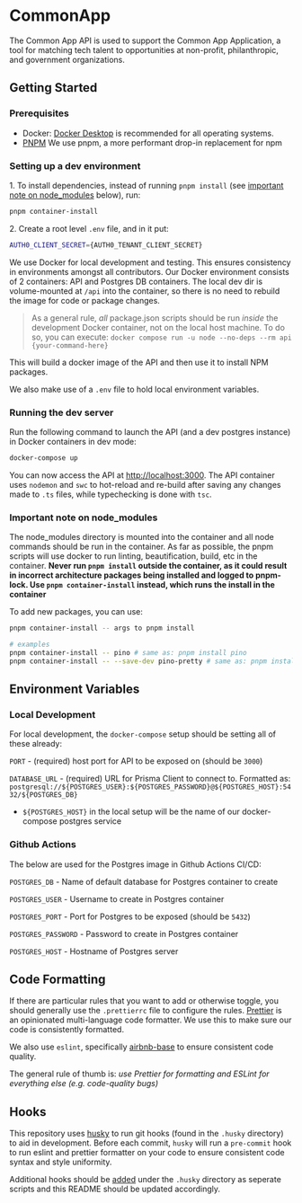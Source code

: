 # CommonApp

The Common App API is used to support the Common App Application, a tool for matching tech talent to opportunities at non-profit, philanthropic, and government organizations.

## Getting Started

### Prerequisites

- Docker: [Docker Desktop](https://docs.docker.com/desktop/) is recommended for all operating systems.
- [PNPM](https://pnpm.io/) We use pnpm, a more performant drop-in replacement for npm

### Setting up a dev environment

1\. To install dependencies, instead of running `pnpm install` (see [important note on node_modules](#important-note-on-node_modules) below), run:

```bash
pnpm container-install
```

2\. Create a root level `.env` file, and in it put:

```bash
AUTH0_CLIENT_SECRET={AUTH0_TENANT_CLIENT_SECRET}
```

We use Docker for local development and testing. This ensures consistency in environments amongst all contributors. Our Docker environment consists of 2 containers: API and Postgres DB containers. The local dev dir is volume-mounted at `/api` into the container, so there is no need to rebuild the image for code or package changes.

> As a general rule, _all_ package.json scripts should be run _inside_ the development Docker container, not on the local host machine. To do so, you can execute: `docker compose run -u node --no-deps --rm api {your-command-here}`

This will build a docker image of the API and then use it to install NPM packages.

We also make use of a `.env` file to hold local environment variables.

### Running the dev server

Run the following command to launch the API (and a dev postgres instance) in Docker containers in dev mode:

```bash
docker-compose up
```

You can now access the API at <http://localhost:3000>. The API container uses `nodemon` and `swc` to hot-reload and re-build after saving any changes made to `.ts` files, while typechecking is done with `tsc`.

### Important note on node_modules

The node_modules directory is mounted into the container and all node commands should be run in the container. As far as possible, the pnpm scripts will use docker to run linting, beautification, build, etc in the container. **Never run `pnpm install` outside the container, as it could result in incorrect architecture packages being installed and logged to pnpm-lock. Use `pnpm container-install` instead, which runs the install in the container**

To add new packages, you can use:

```sh
pnpm container-install -- args to pnpm install

# examples
pnpm container-install -- pino # same as: pnpm install pino
pnpm container-install -- --save-dev pino-pretty # same as: pnpm install --save-dev pino-pretty
```

## Environment Variables

### Local Development

For local development, the `docker-compose` setup should be setting all of these already:

`PORT` - (required) host port for API to be exposed on (should be `3000`)

`DATABASE_URL` - (required) URL for Prisma Client to connect to. Formatted as: `postgresql://${POSTGRES_USER}:${POSTGRES_PASSWORD}@${POSTGRES_HOST}:5432/${POSTGRES_DB}`

- `${POSTGRES_HOST}` in the local setup will be the name of our docker-compose postgres service

### Github Actions

The below are used for the Postgres image in Github Actions CI/CD:

`POSTGRES_DB` - Name of default database for Postgres container to create

`POSTGRES_USER` - Username to create in Postgres container

`POSTGRES_PORT` - Port for Postgres to be exposed (should be `5432`)

`POSTGRES_PASSWORD` - Password to create in Postgres container

`POSTGRES_HOST` - Hostname of Postgres server

## Code Formatting

If there are particular rules that you want to add or otherwise toggle, you should generally use the `.prettierrc` file to configure the rules.
[Prettier](https://prettier.io/docs/en/index.html) is an opinionated multi-language code formatter. We use this to make sure our code is consistently formatted.

We also use `eslint`, specifically [airbnb-base](https://www.npmjs.com/package/eslint-config-airbnb-base) to ensure consistent code quality.

The general rule of thumb is: _use Prettier for formatting and ESLint for everything else (e.g. code-quality bugs)_

## Hooks

This repository uses [husky](https://www.npmjs.com/package/husky) to run git hooks (found in the `.husky` directory) to aid in development.
Before each commit, `husky` will run a `pre-commit` hook to run eslint and prettier formatter on your code to ensure consistent code syntax and style uniformity.

Additional hooks should be [added](https://typicode.github.io/husky/#/?id=create-a-hook) under the `.husky` directory as seperate scripts and this README should be updated accordingly.
